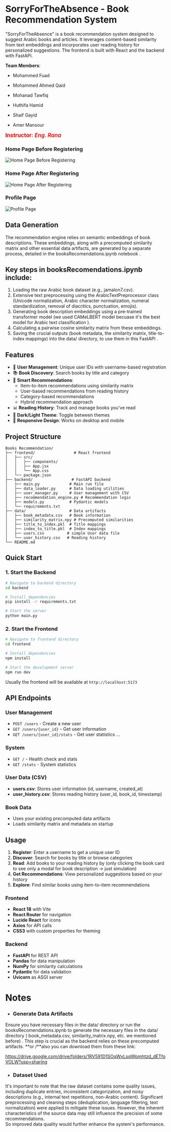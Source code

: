 
# SorryForTheAbsence - Book Recommendation System

"SorryForTheAbsence" is a book recommendation system designed to suggest Arabic books and articles. It leverages content-based similarity from text embeddings and incorporates user reading history for personalized suggestions. The frontend is built with React and the backend with FastAPI.

**Team Members**:
- Mohammed Fuad

- Mohammed Ahmed Qaid

- Mohanad Tawfiq

- Huthifa Hamid

- Shaif Gayid

- Amer Mansour

<span style="color:red ;font-size:17px; font-weight:600"> **Instructor**: *Eng. Rana*</span>


### Home Page Before Registering
![Home Page Before Registering](frontend/src/assets/beforeReg.png)

### Home Page After Registering
![Home Page After Registering](frontend/src/assets/afterReg.png)

### Profile Page
![Profile Page](frontend/src/assets/UserProfile.png)


##  Data Generation
The recommendation engine relies on semantic embeddings of book descriptions. These embeddings, along with a precomputed similarity matrix and other essential data artifacts, are generated by a separate process, detailed in the booksRecomendations.ipynb notebook .

## Key steps in booksRecomendations.ipynb include:
1. Loading the raw Arabic book dataset (e.g., jamalon7.csv).
2. Extensive text preprocessing using the ArabicTextPreprocessor class (Unicode normalization, Arabic character normalization, numeral standardization, removal of diacritics, punctuation, emojis).
3. Generating book description embeddings using a pre-trained transformer model (we used CAMeLBERT model becuase it's the best model for Arabic text classification  ).
4. Calculating a pairwise cosine similarity matrix from these embeddings.
5. Saving the crucial outputs (book metadata, the similarity matrix, title-to-index mappings) into the data/ directory, to use them in this FastAPI .



## Features

- 🔐 **User Management**: Unique user IDs with username-based registration
- 📚 **Book Discovery**: Search books by title and category
- 🎯 **Smart Recommendations**: 
  - Item-to-item recommendations using similarity matrix
  - User-based recommendations from reading history
  - Category-based recommendations
  - Hybrid recommendation approach
- 📊 **Reading History**: Track and manage books you've read
- 🌙 **Dark/Light Theme**: Toggle between themes
- 📱 **Responsive Design**: Works on desktop and mobile

## Project Structure

```
Books Recommendation/
├── frontend/                 # React frontend
│   ├── src/
│   │   ├── components/    
│   │   ├── App.jsx         
│   │   └── App.css         
│   └── package.json
├── backend/                 # FastAPI backend
│   ├── main.py             # Main run file
│   ├── data_loader.py      # Data loading utilities
│   ├── user_manager.py     # User management with CSV
│   ├── recommendation_engine.py # Recommendation logic
│   ├── models.py           # Pydantic models
│   └── requirements.txt
├── data/                   # Data artifacts
│   ├── book_metadata.csv   # Book information
│   ├── similarity_matrix.npy # Precomputed similarities
│   ├── title_to_index.pkl  # Title mappings
│   ├── index_to_title.pkl  # Index mappings
│   ├── users.csv          # simple User data file
│   └── user_history.csv   # Reading history
└── README.md
```

## Quick Start

### 1. Start the Backend

```bash
# Navigate to backend directory
cd backend

# Install dependencies
pip install -r requirements.txt

# Start the server
python main.py
```

### 2. Start the Frontend

```bash
# Navigate to frontend directory
cd frontend

# Install dependencies
npm install

# Start the development server
npm run dev
```

Usually the frontend will be available at `http://localhost:5173`

## API Endpoints

### User Management
- `POST /users` - Create a new user
- `GET /users/{user_id}` - Get user information
- `GET /users/{user_id}/stats` - Get user statistics ...


### System
- `GET /` - Health check and stats
- `GET /stats` - System statistics

### User Data (CSV)
- **users.csv**: Stores user information (id, username, created_at)
- **user_history.csv**: Stores reading history (user_id, book_id, timestamp)

### Book Data
- Uses your existing precomputed data artifacts
- Loads similarity matrix and metadata on startup

## Usage

1. **Register**: Enter a username to get a unique user ID
2. **Discover**: Search for books by title or browse categories
3. **Read**: Add books to your reading history by (only clicking the book card to see only a modal for book description -> just simulation)
4. **Get Recommendations**: View personalized suggestions based on your history
5. **Explore**: Find similar books using item-to-item recommendations


### Frontend
- **React 18** with Vite
- **React Router** for navigation
- **Lucide React** for icons
- **Axios** for API calls
- **CSS3** with custom properties for theming

### Backend
- **FastAPI** for REST API
- **Pandas** for data manipulation
- **NumPy** for similarity calculations
- **Pydantic** for data validation
- **Uvicorn** as ASGI server



# Notes 

- ### Generate Data Artifacts
Ensure you have necessary files in the data/ directory *or* run the booksRecomendations.ipynb to generate the necessary files in the data/ directory ( book_metadata.csv, similarity_matrix.npy, etc. we mentioned before) . This step is crucial as the backend relies on these precomputed artifacts. **or /**also you can download them from these link:

https://drive.google.com/drive/folders/1RV591D1SOqWxLsqWpmhtzd_dETfoVOLW?usp=sharing


- ### Dataset Used
It's important to note that the raw dataset contains some quality issues, including duplicate entries, inconsistent categorization, and noisy descriptions (e.g., internal text repetitions, non-Arabic content). Significant preprocessing and cleaning steps (deduplication, language filtering, text normalization) were applied to mitigate these issues. However, the inherent characteristics of the source data may still influence the precision of some recommendations. <br/>
So improved data quality would further enhance the system's performance.

### 

